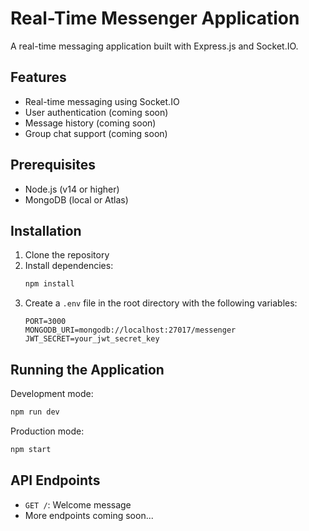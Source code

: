 # Real-Time Messenger Application

A real-time messaging application built with Express.js and Socket.IO.

## Features

- Real-time messaging using Socket.IO
- User authentication (coming soon)
- Message history (coming soon)
- Group chat support (coming soon)

## Prerequisites

- Node.js (v14 or higher)
- MongoDB (local or Atlas)

## Installation

1. Clone the repository
2. Install dependencies:
   ```bash
   npm install
   ```
3. Create a `.env` file in the root directory with the following variables:
   ```
   PORT=3000
   MONGODB_URI=mongodb://localhost:27017/messenger
   JWT_SECRET=your_jwt_secret_key
   ```

## Running the Application

Development mode:
```bash
npm run dev
```

Production mode:
```bash
npm start
```

## API Endpoints

- `GET /`: Welcome message
- More endpoints coming soon...
